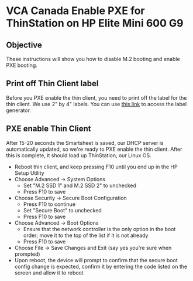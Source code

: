 # VCA Canada Enable PXE for ThinStation on HP Elite Mini 600 G9

## Objective

These instructions will show you how to disable M.2 booting and enable PXE booting. 

## Print off Thin Client label

Before you PXE enable the thin client, you need to print off the label for the thin client. We use 2" by 4" labels. You can use [this link](https://thinstation-inventory.vcacanada.com/) to access the label generator.

## PXE enable Thin Client

After 15-20 seconds the Smartsheet is saved, our DHCP server is automatically updated, so we're ready to PXE enable the thin client. After this is complete, it should load up ThinStation, our Linux OS.

* Reboot thin client, and keep pressing F10 until you end up in the HP Setup Utility
* Choose Advanced -> System Options
  * Set "M.2 SSD 1" and M.2 SSD 2" to unchecked
  * Press F10 to save
* Choose Security -> Secure Boot Configuration
  * Press F10 to continue
  * Set "Secure Boot" to unchecked
  * Press F10 to save
* Choose Advanced -> Boot Options
  * Ensure that the network controller is the only option in the boot order; move it to the top of the list if it is not already
  * Press F10 to save
* Choose File -> Save Changes and Exit (say yes you're sure when prompted)
* Upon reboot, the device will prompt to confirm that the secure boot config change is expected, confirm it by entering the code listed on the screen and allow it to reboot